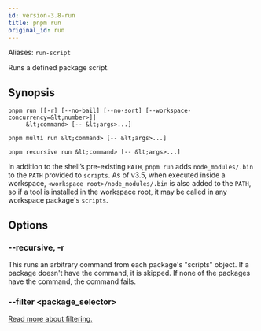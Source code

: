 ```yaml
---
id: version-3.8-run
title: pnpm run
original_id: run
---
```


Aliases: `run-script`

Runs a defined package script.

## Synopsis

```text
pnpm run [[-r] [--no-bail] [--no-sort] [--workspace-concurrency=&lt;number>]]
     &lt;command> [-- &lt;args>...]

pnpm multi run &lt;command> [-- &lt;args>...]

pnpm recursive run &lt;command> [-- &lt;args>...]
```

In addition to the shell’s pre-existing `PATH`, `pnpm run` adds `node_modules/.bin`
to the `PATH` provided to `scripts`. As of v3.5, when executed inside a workspace,
`<workspace root>/node_modules/.bin` is also added to the `PATH`, so if a tool
is installed in the workspace root, it may be called in any workspace package's `scripts`.

## Options

### --recursive, -r

This runs an arbitrary command from each package's "scripts" object.
If a package doesn't have the command, it is skipped.
If none of the packages have the command, the command fails.

### --filter &lt;package_selector>

[Read more about filtering.](../filtering)
